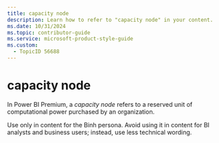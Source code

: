 ```yaml
---
title: capacity node
description: Learn how to refer to "capacity node" in your content.
ms.date: 10/31/2024
ms.topic: contributor-guide
ms.service: microsoft-product-style-guide
ms.custom:
  - TopicID 56688
---
```



# capacity node

In Power BI Premium, a *capacity node* refers to a reserved unit of computational power purchased by an organization.

Use only in content for the Binh persona. Avoid using it in content for BI analysts and business users; instead, use less technical wording.



